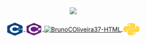 
<br>
<div align="center">
  <a href="https://github.com/BrunoCOliveira37">
  <img height="180em" src="https://github-readme-stats.vercel.app/api?username=BrunoCOliveira37&show_icons=true&theme=midnight-purple&include_all_commits=true&count_private=true&locale=pt-br"/>
</div>
<div align="center">
  <div style="display: inline_block"><br>
    <img align="center" alt="BrunoCOliveira37-CPLUSPLUS" height="30" width="40" src="https://raw.githubusercontent.com/devicons/devicon/master/icons/cplusplus/cplusplus-plain.svg">
    <img align="center" alt="BrunoCOliveira37-CSHARP" height="30" width="40" src="https://raw.githubusercontent.com/devicons/devicon/master/icons/csharp/csharp-plain.svg">
   <img align="center" alt="BrunoCOliveira37-HTML" height="30" width="40" src="https://img.icons8.com/?size=512&id=v8RpPQUwv0N8&format=svg">
    <img align="center" alt="BrunoCOliveira37-PYTHON" height="30" width="40" src="https://raw.githubusercontent.com/devicons/devicon/master/icons/python/python-plain.svg">
    
</div>
